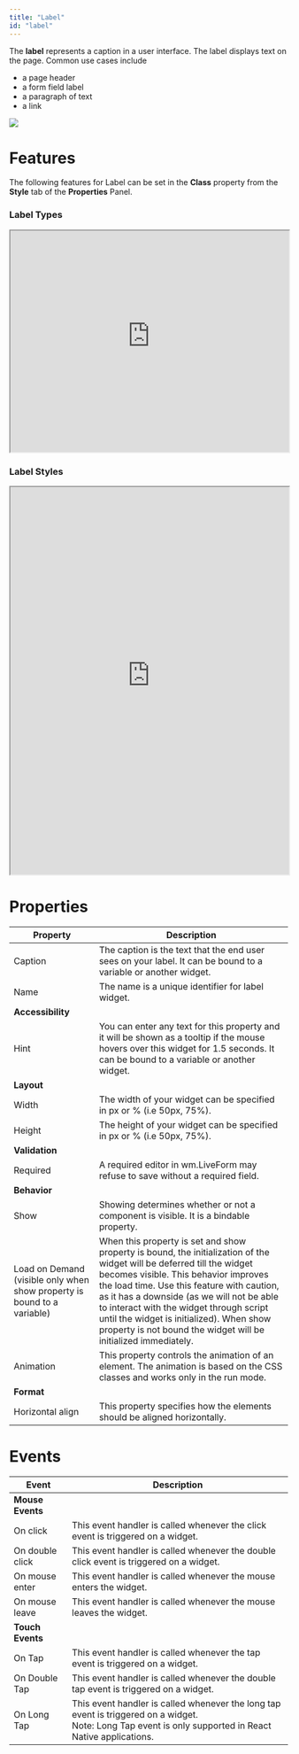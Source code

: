 ```yaml
---
title: "Label"
id: "label"
---
```


The **label** represents a caption in a user interface. The label displays text on the page. Common use cases include

- a page header
- a form field label
- a paragraph of text
- a link

[![](/learn/assets/label_struct.jpg)](/learn/assets/label_struct.jpg)

# Features

The following features for Label can be set in the **Class** property from the **Style** tab of the **Properties** Panel.

### Label Types

<iframe width="100%" height="400" style={{backgroundColor: "snow"}} allowtransparency="true" src="https://apps.wavemakeronline.com/documentation_snippets/#/LabelStyles">Label Types</iframe>

### Label Styles

<iframe width="100%" height="700" style={{backgroundColor: "snow"}} allowtransparency="true" src="https://apps.wavemakeronline.com/documentation_snippets/#/Labels">LabelStyles</iframe>

# Properties

| Property | Description |
| --- | --- |
| Caption | The caption is the text that the end user sees on your label. It can be bound to a variable or another widget. |
| Name | The name is a unique identifier for label widget. |
| **Accessibility** |
| Hint | You can enter any text for this property and it will be shown as a tooltip if the mouse hovers over this widget for 1.5 seconds. It can be bound to a variable or another widget. |
| **Layout** |
| Width | The width of your widget can be specified in px or % (i.e 50px, 75%). |
| Height | The height of your widget can be specified in px or % (i.e 50px, 75%). |
| **Validation** |
| Required | A required editor in wm.LiveForm may refuse to save without a required field. |
| **Behavior** |
| Show | Showing determines whether or not a component is visible. It is a bindable property. |
| Load on Demand (visible only when show property is bound to a variable) | When this property is set and show property is bound, the initialization of the widget will be deferred till the widget becomes visible. This behavior improves the load time. Use this feature with caution, as it has a downside (as we will not be able to interact with the widget through script until the widget is initialized). When show property is not bound the widget will be initialized immediately. |
| Animation | This property controls the animation of an element. The animation is based on the CSS classes and works only in the run mode. |
| **Format** |
| Horizontal align | This property specifies how the elements should be aligned horizontally. |

# Events

| Event | Description |
| --- | --- |
| **Mouse Events** |
| On click | This event handler is called whenever the click event is triggered on a widget. |
| On double click | This event handler is called whenever the double click event is triggered on a widget. |
| On mouse enter | This event handler is called whenever the mouse enters the widget. |
| On mouse leave | This event handler is called whenever the mouse leaves the widget. |
| **Touch Events** |
| On Tap | This event handler is called whenever the tap event is triggered on a widget. |
| On Double Tap | This event handler is called whenever the double tap event is triggered on a widget. |
| On Long Tap | This event handler is called whenever the long tap event is triggered on a widget. <br/> Note: Long Tap event is only supported in React Native applications.|


